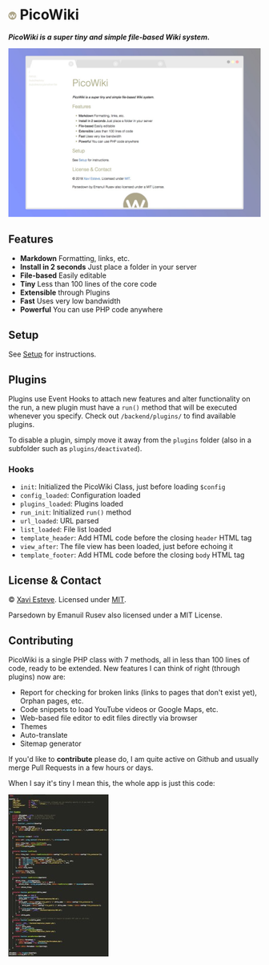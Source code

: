 # <img src="static/picowiki-favicon.png" alt=""> PicoWiki

**_PicoWiki is a super tiny and simple file-based Wiki system._**

<p style="text-align: center"><img src="static/screenshot.jpg" alt="Screenshot of the main page of PicoWiki"></p>


## Features

- **Markdown** Formatting, links, etc.
- **Install in 2 seconds** Just place a folder in your server
- **File-based** Easily editable
- **Tiny** Less than 100 lines of the core code
- **Extensible** through Plugins
- **Fast** Uses very low bandwidth
- **Powerful** You can use PHP code anywhere


## Setup

See [Setup](files/setup.md) for instructions.


## Plugins

Plugins use Event Hooks to attach new features and alter functionality on the run, a new plugin must have a `run()` method that will be executed whenever you specify. Check out `/backend/plugins/` to find available plugins.

To disable a plugin, simply move it away from the `plugins` folder (also in a subfolder such as `plugins/deactivated`).


### Hooks

- `init`: Initialized the PicoWiki Class, just before loading `$config`
- `config_loaded`: Configuration loaded
- `plugins_loaded`: Plugins loaded
- `run_init`: Initialized `run()` method
- `url_loaded`: URL parsed
- `list_loaded`: File list loaded
- `template_header`: Add HTML code before the closing `header` HTML tag
- `view_after`: The file view has been loaded, just before echoing it
- `template_footer`: Add HTML code before the closing `body` HTML tag

## License & Contact

&copy; <?=date('Y')?> [Xavi Esteve](https://xaviesteve.com/). Licensed under [MIT](https://opensource.org/licenses/MIT).

Parsedown by Emanuil Rusev also licensed under a MIT License.

## Contributing

PicoWiki is a single PHP class with 7 methods, all in less than 100 lines of code, ready to be extended. New features I can think of right (through plugins) now are:

- Report for checking for broken links (links to pages that don't exist yet), Orphan pages, etc.
- Code snippets to load YouTube videos or Google Maps, etc.
- Web-based file editor to edit files directly via browser
- Themes
- Auto-translate
- Sitemap generator

If you'd like to **contribute** please do, I am quite active on Github and usually merge Pull Requests in a few hours or days.

When I say it's tiny I mean this, the whole app is just this code:

<img src="static/screenshot-code.jpg" alt="Screenshot of the code of PicoWiki where you can see that it is less than 100 lines of code">

